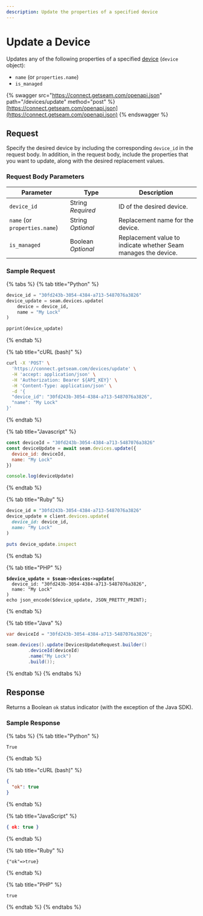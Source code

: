 ```yaml
---
description: Update the properties of a specified device
---
```


# Update a Device

Updates any of the following properties of a specified [device](../../core-concepts/devices.md) (`device` object):

* `name` (or `properties.name`)
* `is_managed`

{% swagger src="https://connect.getseam.com/openapi.json" path="/devices/update" method="post" %}
[https://connect.getseam.com/openapi.json](https://connect.getseam.com/openapi.json)
{% endswagger %}

## Request

Specify the desired device by including the corresponding `device_id` in the request body. In addition, in the request body, include the properties that you want to update, along with the desired replacement values.

### Request Body Parameters

<table><thead><tr><th>Parameter</th><th width="112.33333333333331">Type</th><th>Description</th></tr></thead><tbody><tr><td><code>device_id</code></td><td>String<br><em>Required</em></td><td>ID of the desired device.</td></tr><tr><td><code>name</code> (or <code>properties.name</code>)</td><td>String<br><em>Optional</em></td><td>Replacement name for the device.</td></tr><tr><td><code>is_managed</code></td><td>Boolean<br><em>Optional</em></td><td>Replacement value to indicate whether Seam manages the device.</td></tr></tbody></table>

### Sample Request

{% tabs %}
{% tab title="Python" %}
```python
device_id = "30fd243b-3054-4384-a713-5487076a3826"
device_update = seam.devices.update(
    device = device_id,
    name = "My Lock"
)

pprint(device_update)
```
{% endtab %}

{% tab title="cURL (bash)" %}
```bash
curl -X 'POST' \
  'https://connect.getseam.com/devices/update' \
  -H 'accept: application/json' \
  -H 'Authorization: Bearer ${API_KEY}' \
  -H 'Content-Type: application/json' \
  -d '{
  "device_id": "30fd243b-3054-4384-a713-5487076a3826",
  "name": "My Lock"
}'
```
{% endtab %}

{% tab title="Javascript" %}
```javascript
const deviceId = "30fd243b-3054-4384-a713-5487076a3826"
const deviceUpdate = await seam.devices.update({
  device_id: deviceId,
  name: "My Lock"
})

console.log(deviceUpdate)
```
{% endtab %}

{% tab title="Ruby" %}
```ruby
device_id = "30fd243b-3054-4384-a713-5487076a3826"
device_update = client.devices.update(
  device_id: device_id,
  name: "My Lock"
)

puts device_update.inspect
```
{% endtab %}

{% tab title="PHP" %}
<pre class="language-php"><code class="lang-php"><strong>$device_update = $seam->devices->update(
</strong>  device_id: "30fd243b-3054-4384-a713-5487076a3826",
  name: "My Lock"
)
echo json_encode($device_update, JSON_PRETTY_PRINT);
</code></pre>
{% endtab %}

{% tab title="Java" %}
```java
var deviceId = "30fd243b-3054-4384-a713-5487076a3826";

seam.devices().update(DevicesUpdateRequest.builder()
        .deviceId(deviceId)
        .name("My Lock")
        .build());
```
{% endtab %}
{% endtabs %}

## Response

Returns a Boolean `ok` status indicator (with the exception of the Java SDK).

### Sample Response

{% tabs %}
{% tab title="Python" %}
```
True
```
{% endtab %}

{% tab title="cURL (bash)" %}
```json
{
  "ok": true
}
```
{% endtab %}

{% tab title="JavaScript" %}
```json
{ ok: true }
```
{% endtab %}

{% tab title="Ruby" %}
```
{"ok"=>true}
```
{% endtab %}

{% tab title="PHP" %}
```
true
```
{% endtab %}
{% endtabs %}
